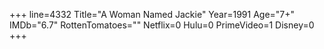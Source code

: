 +++
line=4332
Title="A Woman Named Jackie"
Year=1991
Age="7+"
IMDb="6.7"
RottenTomatoes=""
Netflix=0
Hulu=0
PrimeVideo=1
Disney=0
+++

